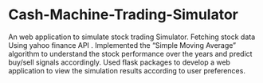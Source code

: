 # Cash-Machine-Trading-Simulator

An web application to simulate stock trading Simulator. Fetching stock data Using yahoo finance API .  Implemented the “Simple Moving Average” algorithm to
understand the stock performance over the years and predict buy/sell signals accordingly. Used flask packages to develop a web application to view the simulation results
according to user preferences.
